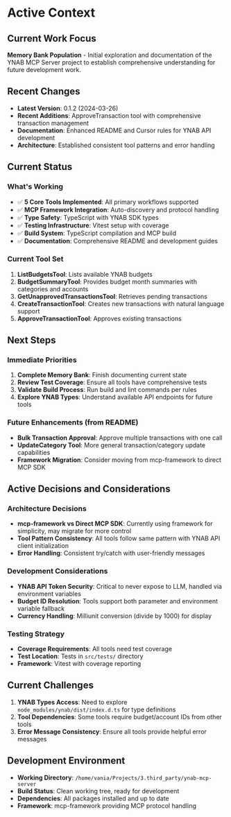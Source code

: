 # Active Context

## Current Work Focus
**Memory Bank Population** - Initial exploration and documentation of the YNAB MCP Server project to establish comprehensive understanding for future development work.

## Recent Changes
- **Latest Version**: 0.1.2 (2024-03-26)
- **Recent Additions**: ApproveTransaction tool with comprehensive transaction management
- **Documentation**: Enhanced README and Cursor rules for YNAB API development
- **Architecture**: Established consistent tool patterns and error handling

## Current Status
### What's Working
- ✅ **5 Core Tools Implemented**: All primary workflows supported
- ✅ **MCP Framework Integration**: Auto-discovery and protocol handling
- ✅ **Type Safety**: TypeScript with YNAB SDK types
- ✅ **Testing Infrastructure**: Vitest setup with coverage
- ✅ **Build System**: TypeScript compilation and MCP build
- ✅ **Documentation**: Comprehensive README and development guides

### Current Tool Set
1. **ListBudgetsTool**: Lists available YNAB budgets
2. **BudgetSummaryTool**: Provides budget month summaries with categories and accounts
3. **GetUnapprovedTransactionsTool**: Retrieves pending transactions
4. **CreateTransactionTool**: Creates new transactions with natural language support
5. **ApproveTransactionTool**: Approves existing transactions

## Next Steps
### Immediate Priorities
1. **Complete Memory Bank**: Finish documenting current state
2. **Review Test Coverage**: Ensure all tools have comprehensive tests
3. **Validate Build Process**: Run build and lint commands per rules
4. **Explore YNAB Types**: Understand available API endpoints for future tools

### Future Enhancements (from README)
- **Bulk Transaction Approval**: Approve multiple transactions with one call
- **UpdateCategory Tool**: More general transaction/category update capabilities
- **Framework Migration**: Consider moving from mcp-framework to direct MCP SDK

## Active Decisions and Considerations

### Architecture Decisions
- **mcp-framework vs Direct MCP SDK**: Currently using framework for simplicity, may migrate for more control
- **Tool Pattern Consistency**: All tools follow same pattern with YNAB API client initialization
- **Error Handling**: Consistent try/catch with user-friendly messages

### Development Considerations
- **YNAB API Token Security**: Critical to never expose to LLM, handled via environment variables
- **Budget ID Resolution**: Tools support both parameter and environment variable fallback
- **Currency Handling**: Milliunit conversion (divide by 1000) for display

### Testing Strategy
- **Coverage Requirements**: All tools need test coverage
- **Test Location**: Tests in `src/tests/` directory
- **Framework**: Vitest with coverage reporting

## Current Challenges
1. **YNAB Types Access**: Need to explore `node_modules/ynab/dist/index.d.ts` for type definitions
2. **Tool Dependencies**: Some tools require budget/account IDs from other tools
3. **Error Message Consistency**: Ensure all tools provide helpful error messages

## Development Environment
- **Working Directory**: `/home/vania/Projects/3.third_party/ynab-mcp-server`
- **Build Status**: Clean working tree, ready for development
- **Dependencies**: All packages installed and up to date
- **Framework**: mcp-framework providing MCP protocol handling
